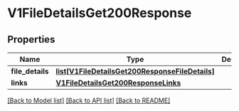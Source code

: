# V1FileDetailsGet200Response

## Properties
Name | Type | Description | Notes
------------ | ------------- | ------------- | -------------
**file_details** | [**list[V1FileDetailsGet200ResponseFileDetails]**](V1FileDetailsGet200ResponseFileDetails.md) |  | [optional] 
**links** | [**V1FileDetailsGet200ResponseLinks**](V1FileDetailsGet200ResponseLinks.md) |  | [optional] 

[[Back to Model list]](../README.md#documentation-for-models) [[Back to API list]](../README.md#documentation-for-api-endpoints) [[Back to README]](../README.md)


